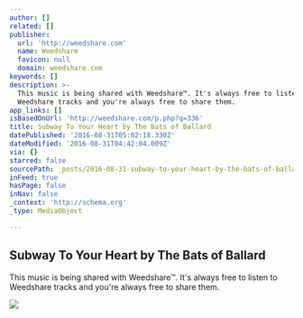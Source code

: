 ```yaml
---
author: []
related: []
publisher:
  url: 'http://weedshare.com'
  name: Weedshare
  favicon: null
  domain: weedshare.com
keywords: []
description: >-
  This music is being shared with Weedshare™. It's always free to listen to
  Weedshare tracks and you're always free to share them.
app_links: []
isBasedOnUrl: 'http://weedshare.com/p.php?q=336'
title: Subway To Your Heart by The Bats of Ballard
datePublished: '2016-08-31T05:02:18.330Z'
dateModified: '2016-08-31T04:42:04.009Z'
via: {}
starred: false
sourcePath: _posts/2016-08-31-subway-to-your-heart-by-the-bats-of-ballard.md
inFeed: true
hasPage: false
inNav: false
_context: 'http://schema.org'
_type: MediaObject

---
```

<article style=""><h1>Subway To Your Heart by The Bats of Ballard</h1><p>This music is being shared with Weedshare™. It's always free to listen to Weedshare tracks and you're always free to share them.</p><img src="http://weedshare.com/uploads/5/subwaytoyourheart-cover.png" /></article>
